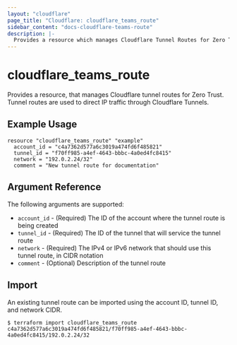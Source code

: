 ```yaml
---
layout: "cloudflare"
page_title: "Cloudflare: cloudflare_teams_route"
sidebar_content: "docs-cloudflare-teams-route"
description: |-
  Provides a resource which manages Cloudflare Tunnel Routes for Zero Trust
---
```


# cloudflare_teams_route

Provides a resource, that manages Cloudflare tunnel routes for Zero Trust. Tunnel
routes are used to direct IP traffic through Cloudflare Tunnels.

## Example Usage

```hcl
resource "cloudflare_teams_route" "example"
  account_id = "c4a7362d577a6c3019a474fd6f485821"
  tunnel_id = "f70ff985-a4ef-4643-bbbc-4a0ed4fc8415"
  network = "192.0.2.24/32"
  comment = "New tunnel route for documentation"
```

## Argument Reference

The following arguments are supported:

* `account_id` - (Required) The ID of the account where the tunnel route is being created
* `tunnel_id` - (Required) The ID of the tunnel that will service the tunnel route
* `network` - (Required) The IPv4 or IPv6 network that should use this tunnel route, in CIDR notation
* `comment` - (Optional) Description of the tunnel route

## Import

An existing tunnel route can be imported using the account ID, tunnel ID, and network CIDR.

```
$ terraform import cloudflare_teams_route c4a7362d577a6c3019a474fd6f485821/f70ff985-a4ef-4643-bbbc-4a0ed4fc8415/192.0.2.24/32
```
